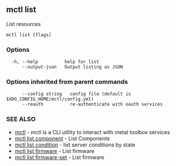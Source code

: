 [Auto generated by spf13/cobra]: <>

## mctl list

List resources

```
mctl list [flags]
```

### Options

```
  -h, --help          help for list
      --output-json   Output listing as JSON
```

### Options inherited from parent commands

```
      --config string   config file (default is $XDG_CONFIG_HOME/mctl/config.yml)
      --reauth          re-authenticate with oauth services
```

### SEE ALSO

* [mctl](mctl.md)	 - mctl is a CLI utility to interact with metal toolbox services
* [mctl list component](mctl_list_component.md)	 - List Components
* [mctl list condition](mctl_list_condition.md)	 - list server conditions by state
* [mctl list firmware](mctl_list_firmware.md)	 - List firmware
* [mctl list firmware-set](mctl_list_firmware-set.md)	 - List firmware

